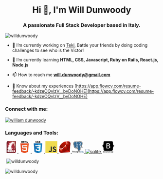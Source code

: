<h1 align="center">Hi 👋, I'm Will Dunwoody</h1>
<h3 align="center">A passionate Full Stack Developer based in Italy.</h3>

<p align="left"> <img src="https://komarev.com/ghpvc/?username=willdunwoody&label=Profile%20views&color=0e75b6&style=flat" alt="willdunwoody" /> </p>

- 🔭 I’m currently working on [Teki](https://github.com/NicFie/Teki), Battle your friends by doing coding challenges to see who is the Victor!

- 🌱 I’m currently learning **HTML, CSS, Javascript, Ruby on Rails, React.js, Node.js**

- 📫 How to reach me **will.dunwoody@gmail.com**

- 📄 Know about my experiences [https://app.flowcv.com/resume-feedback/-kdzeOQvlzV__byDoNOHE](https://app.flowcv.com/resume-feedback/-kdzeOQvlzV__byDoNOHE)

<h3 align="left">Connect with me:</h3>
<p align="left">
<a href="https://linkedin.com/in/william dunwoody" target="blank"><img align="center" src="https://raw.githubusercontent.com/rahuldkjain/github-profile-readme-generator/master/src/images/icons/Social/linked-in-alt.svg" alt="william dunwoody" height="30" width="40" /></a>
</p>

<h3 align="left">Languages and Tools:</h3>
<p align="left"> <a href="https://rubyonrails.org" target="_blank" rel="noreferrer"> <img src="https://raw.githubusercontent.com/devicons/devicon/master/icons/rails/rails-original-wordmark.svg" alt="rails" width="40" height="40"/> <a href="https://www.w3.org/html/" target="_blank" rel="noreferrer"> <img src="https://raw.githubusercontent.com/devicons/devicon/master/icons/html5/html5-original-wordmark.svg" alt="html5" width="40" height="40"/> </a> <a href="https://www.w3schools.com/css/" target="_blank" rel="noreferrer"> <img src="https://raw.githubusercontent.com/devicons/devicon/master/icons/css3/css3-original-wordmark.svg" alt="css3" width="40" height="40"/> </a> <a href="https://developer.mozilla.org/en-US/docs/Web/JavaScript" target="_blank" rel="noreferrer"> <img src="https://raw.githubusercontent.com/devicons/devicon/master/icons/javascript/javascript-original.svg" alt="javascript" width="40" height="40"/> </a> <a href="https://www.ruby-lang.org/en/" target="_blank" rel="noreferrer"> <img src="https://raw.githubusercontent.com/devicons/devicon/master/icons/ruby/ruby-original.svg" alt="ruby" width="40" height="40"/> </a> <a href="https://www.postgresql.org" target="_blank" rel="noreferrer"> <img src="https://raw.githubusercontent.com/devicons/devicon/master/icons/postgresql/postgresql-original-wordmark.svg" alt="postgresql" width="40" height="40"/> </a>  </a>  <a href="https://www.sqlite.org/" target="_blank" rel="noreferrer"> <img src="https://www.vectorlogo.zone/logos/sqlite/sqlite-icon.svg" alt="sqlite" width="40" height="40"/> </a> <a href="https://getbootstrap.com" target="_blank" rel="noreferrer"> <img src="https://raw.githubusercontent.com/devicons/devicon/master/icons/bootstrap/bootstrap-plain-wordmark.svg" alt="bootstrap" width="40" height="40"/> </a> </p>

<p>&nbsp;<img align="center" src="https://github-readme-stats.vercel.app/api?username=willdunwoody&show_icons=true&locale=en" alt="willdunwoody" /></p>

<p><img align="center" src="https://github-readme-streak-stats.herokuapp.com/?user=willdunwoody&" alt="willdunwoody" /></p>

